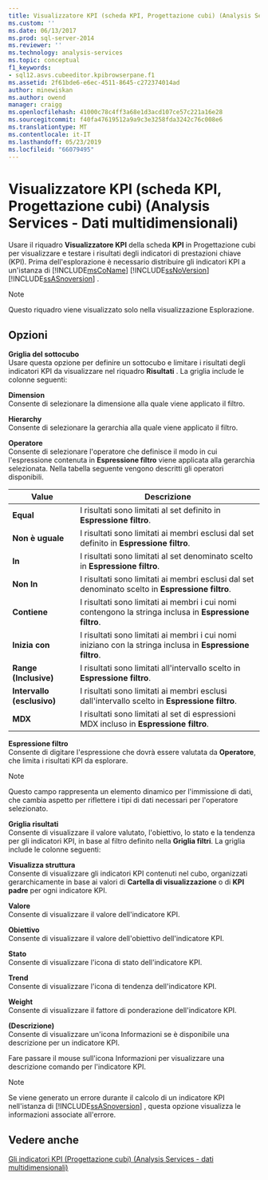 ```yaml
---
title: Visualizzatore KPI (scheda KPI, Progettazione cubi) (Analysis Services - dati multidimensionali) | Microsoft Docs
ms.custom: ''
ms.date: 06/13/2017
ms.prod: sql-server-2014
ms.reviewer: ''
ms.technology: analysis-services
ms.topic: conceptual
f1_keywords:
- sql12.asvs.cubeeditor.kpibrowserpane.f1
ms.assetid: 2f61bde6-e6ec-4511-8645-c272374014ad
author: minewiskan
ms.author: owend
manager: craigg
ms.openlocfilehash: 41000c78c4ff3a68e1d3acd107ce57c221a16e28
ms.sourcegitcommit: f40fa47619512a9a9c3e3258fda3242c76c008e6
ms.translationtype: MT
ms.contentlocale: it-IT
ms.lasthandoff: 05/23/2019
ms.locfileid: "66079495"
---
```

# <a name="kpi-browser-kpis-tab-cube-designer-analysis-services---multidimensional-data"></a>Visualizzatore KPI (scheda KPI, Progettazione cubi) (Analysis Services - Dati multidimensionali)
  Usare il riquadro **Visualizzatore KPI** della scheda **KPI** in Progettazione cubi per visualizzare e testare i risultati degli indicatori di prestazioni chiave (KPI). Prima dell'esplorazione è necessario distribuire gli indicatori KPI a un'istanza di [!INCLUDE[msCoName](../includes/msconame-md.md)] [!INCLUDE[ssNoVersion](../includes/ssnoversion-md.md)] [!INCLUDE[ssASnoversion](../includes/ssasnoversion-md.md)] .  
  
> [!NOTE]  
>  Questo riquadro viene visualizzato solo nella visualizzazione Esplorazione.  
  
## <a name="options"></a>Opzioni  
 **Griglia del sottocubo**  
 Usare questa opzione per definire un sottocubo e limitare i risultati degli indicatori KPI da visualizzare nel riquadro **Risultati** . La griglia include le colonne seguenti:  
  
 **Dimension**  
 Consente di selezionare la dimensione alla quale viene applicato il filtro.  
  
 **Hierarchy**  
 Consente di selezionare la gerarchia alla quale viene applicato il filtro.  
  
 **Operatore**  
 Consente di selezionare l'operatore che definisce il modo in cui l'espressione contenuta in **Espressione filtro** viene applicata alla gerarchia selezionata. Nella tabella seguente vengono descritti gli operatori disponibili.  
  
|Value|Descrizione|  
|-----------|-----------------|  
|**Equal**|I risultati sono limitati al set definito in **Espressione filtro**.|  
|**Non è uguale**|I risultati sono limitati ai membri esclusi dal set definito in **Espressione filtro**.|  
|**In**|I risultati sono limitati al set denominato scelto in **Espressione filtro**.|  
|**Non In**|I risultati sono limitati ai membri esclusi dal set denominato scelto in **Espressione filtro**.|  
|**Contiene**|I risultati sono limitati ai membri i cui nomi contengono la stringa inclusa in **Espressione filtro**.|  
|**Inizia con**|I risultati sono limitati ai membri i cui nomi iniziano con la stringa inclusa in **Espressione filtro**.|  
|**Range (Inclusive)**|I risultati sono limitati all'intervallo scelto in **Espressione filtro**.|  
|**Intervallo (esclusivo)**|I risultati sono limitati ai membri esclusi dall'intervallo scelto in **Espressione filtro**.|  
|**MDX**|I risultati sono limitati al set di espressioni MDX incluso in **Espressione filtro**.|  
  
 **Espressione filtro**  
 Consente di digitare l'espressione che dovrà essere valutata da **Operatore**, che limita i risultati KPI da esplorare.  
  
> [!NOTE]  
>  Questo campo rappresenta un elemento dinamico per l'immissione di dati, che cambia aspetto per riflettere i tipi di dati necessari per l'operatore selezionato.  
  
 **Griglia risultati**  
 Consente di visualizzare il valore valutato, l'obiettivo, lo stato e la tendenza per gli indicatori KPI, in base al filtro definito nella **Griglia filtri**. La griglia include le colonne seguenti:  
  
 **Visualizza struttura**  
 Consente di visualizzare gli indicatori KPI contenuti nel cubo, organizzati gerarchicamente in base ai valori di **Cartella di visualizzazione** o di **KPI padre** per ogni indicatore KPI.  
  
 **Valore**  
 Consente di visualizzare il valore dell'indicatore KPI.  
  
 **Obiettivo**  
 Consente di visualizzare il valore dell'obiettivo dell'indicatore KPI.  
  
 **Stato**  
 Consente di visualizzare l'icona di stato dell'indicatore KPI.  
  
 **Trend**  
 Consente di visualizzare l'icona di tendenza dell'indicatore KPI.  
  
 **Weight**  
 Consente di visualizzare il fattore di ponderazione dell'indicatore KPI.  
  
 **(Descrizione)**  
 Consente di visualizzare un'icona Informazioni se è disponibile una descrizione per un indicatore KPI.  
  
 Fare passare il mouse sull'icona Informazioni per visualizzare una descrizione comando per l'indicatore KPI.  
  
> [!NOTE]  
>  Se viene generato un errore durante il calcolo di un indicatore KPI nell'istanza di [!INCLUDE[ssASnoversion](../includes/ssasnoversion-md.md)] , questa opzione visualizza le informazioni associate all'errore.  
  
## <a name="see-also"></a>Vedere anche  
 [Gli indicatori KPI &#40;Progettazione cubi&#41; &#40;Analysis Services - dati multidimensionali&#41;](kpis-cube-designer-analysis-services-multidimensional-data.md)  
  
  
